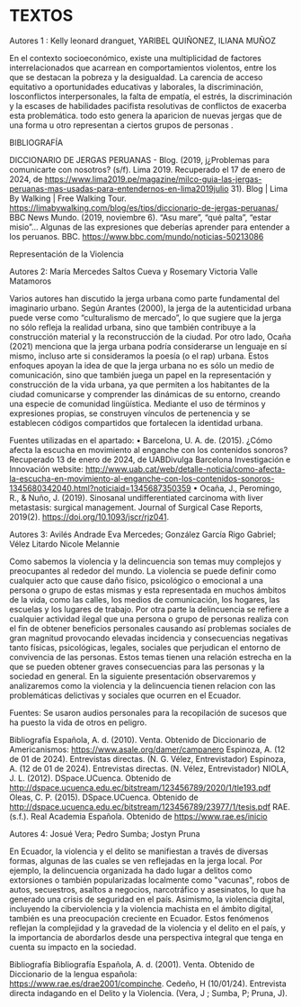 # TEXTOS

Autores 1 : Kelly leonard dranguet,  YARIBEL QUIÑONEZ,   ILIANA MUÑOZ

En el contexto socioeconómico, existe una multiplicidad de factores interrelacionados que acarrean en comportamientos violentos, entre los que se destacan la pobreza y la desigualdad.
La carencia de acceso equitativo a oportunidades educativas y laborales, la discriminación, losconflictos interpersonales, la falta de empatía, el estrés, la discriminación y la escases de
habilidades pacifista resolutivas de conflictos de exacerba esta problemática. todo esto genera la aparicion de nuevas jergas que de una forma u otro representan a ciertos grupos de personas . 

BIBLIOGRAFÍA 

DICCIONARIO DE JERGAS PERUANAS - Blog. (2019, j¿Problemas para comunicarte con nosotros? (s/f). Lima 2019. Recuperado el 17 de enero de 2024, de https://www.lima2019.pe/magazine/milco-guia-las-jergas-peruanas-mas-usadas-para-entendernos-en-lima2019julio 31). Blog | Lima By Walking | Free Walking Tour. https://limabywalking.com/blog/es/tips/diccionario-de-jergas-peruanas/
BBC News Mundo. (2019, noviembre 6). “Asu mare”, “qué palta”, “estar misio”... Algunas de las expresiones que deberías aprender para entender a los peruanos. BBC. https://www.bbc.com/mundo/noticias-50213086

Representación de la Violencia

Autores 2: María Mercedes Saltos Cueva y Rosemary Victoria Valle Matamoros

Varios autores han discutido la jerga urbana como parte fundamental del imaginario urbano. Según Arantes (2000), la jerga de la autenticidad urbana puede verse como “culturalismo de mercado”, lo que sugiere que la jerga no sólo refleja la realidad urbana, sino que también contribuye a la construcción material y la reconstrucción de la ciudad. Por otro lado, Ocaña (2021) menciona que la jerga urbana podría considerarse un lenguaje en sí mismo, incluso arte si consideramos la poesía (o el rap) urbana. Estos enfoques apoyan la idea de que la jerga urbana no es sólo un medio de comunicación, sino que también juega un papel en la representación y construcción de la vida urbana, ya que permiten a los habitantes de la ciudad comunicarse y comprender las dinámicas de su entorno, creando una especie de comunidad lingüística. Mediante el uso de términos y expresiones propias, se construyen vínculos de pertenencia y se establecen códigos compartidos que fortalecen la identidad urbana.

Fuentes utilizadas en el apartado:
•	Barcelona, U. A. de. (2015). ¿Cómo afecta la escucha en movimiento al enganche con los contenidos sonoros? Recuperado 13 de enero de 2024, de UABDivulga Barcelona Investigación e Innovación website: http://www.uab.cat/web/detalle-noticia/como-afecta-la-escucha-en-movimiento-al-enganche-con-los-contenidos-sonoros-1345680342040.html?noticiaid=1345687350359
•	Ocaña, J., Peromingo, R., & Nuño, J. (2019). Sinosanal undifferentiated carcinoma with liver metastasis: surgical management. Journal of Surgical Case Reports, 2019(2). https://doi.org/10.1093/jscr/rjz041.

Autores 3: Avilés Andrade Eva Mercedes; González García Rigo Gabriel; Vélez Litardo Nicole Melannie

Como sabemos la violencia y la delincuencia son temas muy complejos y preocupantes al rededor del mundo. La violencia se puede definir como cualquier acto que cause daño físico, psicológico o emocional a una persona o grupo de estas mismas y esta  representada en muchos ámbitos de la vida, como las calles, los medios de comunicación, los hogares, las escuelas y los lugares de trabajo.
Por otra parte la delincuencia se refiere a cualquier actividad ilegal que una persona o grupo de personas realiza con el fin de obtener beneficios personales causando así problemas sociales de gran magnitud provocando elevadas incidencia y consecuencias negativas tanto físicas, psicológicas, legales, sociales que perjudican el entorno de convivencia de las personas. 
Estos temas tienen una relación estrecha en la que se pueden obtener graves consecuencias para las personas y la sociedad en general.
En la siguiente presentación observaremos y analizaremos como la violencia y la delincuencia tienen relacion con las problemáticas delictivas y sociales que ocurren en el Ecuador.

Fuentes: Se usaron audios personales para la recopilación de sucesos que ha puesto la vida de otros en peligro.

Bibliografía Española, A. d. (2010). Venta. Obtenido de Diccionario de Americanismos: https://www.asale.org/damer/campanero Espinoza, A. (12 de 01 de 2024). Entrevistas directas. (N. G. Vélez, Entrevistador) Espinoza, A. (12 de 01 de 2024). Entrevistas directas. (N. Vélez, Entrevistador) NIOLA, J. L. (2012). DSpace.UCuenca. Obtenido de http://dspace.ucuenca.edu.ec/bitstream/123456789/2020/1/tle193.pdf Oleas, C. P. (2015). DSpace.UCuenca. Obtenido de http://dspace.ucuenca.edu.ec/bitstream/123456789/23977/1/tesis.pdf RAE. (s.f.). Real Academia Española. Obtenido de https://www.rae.es/inicio

Autores 4: Josué Vera; Pedro Sumba; Jostyn Pruna

En Ecuador, la violencia y el delito se manifiestan a través de diversas formas, algunas de las cuales se ven reflejadas en la jerga local. Por ejemplo, la delincuencia organizada ha dado lugar a delitos como extorsiones o también popularizadas   localmente como "vacunas", robos de autos, secuestros, asaltos a negocios, narcotráfico y asesinatos, lo que ha generado una crisis de seguridad en el país. Asimismo, la violencia digital, incluyendo la ciberviolencia y la violencia machista en el ámbito digital, también es una preocupación creciente en Ecuador. Estos fenómenos reflejan la complejidad y la gravedad de la violencia y el delito en el país, y la importancia de abordarlos desde una perspectiva integral que tenga en cuenta su impacto en la sociedad.

Bibliografía
Bibliografía Española, A. d. (2001). Venta. Obtenido de Diccionario de la lengua española: https://www.rae.es/drae2001/compinche. Cedeño, H (10/01/24). Entrevista directa indagando en el Delito y la Violencia. (Vera, J ; Sumba, P; Pruna, J). 

 

